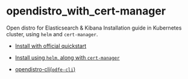 # opendistro_with_cert-manager

Open distro for Elasticsearch & Kibana Installation guide in Kubernetes cluster, using `helm` and `cert-manager`.

* [Install with official quickstart](official-install.md)
* [Install using `helm`, along with `cert-manager`](certmanager-install.md)

* [opendistro-cli(`odfe-cli`)](opendistro-cli.md)
